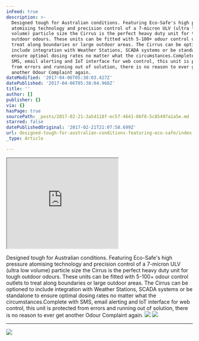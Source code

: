```yaml
---
inFeed: true
description: >-
  Designed tough for Australian conditions. Featuring Eco-Safe's high pressure
  atomising technology and precision control of a 7-micron ULV (ultra low
  volume) particle size the Cirrus is the perfect heavy duty unit for tough
  outdoor odours. These units can be fitted with 5-100+ odour control outlets to
  treat along boundaries or large outdoor areas. The Cirrus can be optioned to
  include integration with Weather Stations, SCADA systems or be standalone to
  ensure optimal dosing rates no matter what the circumstances.Complete with
  SMS, email alerting and IoT interface for web control, this unit is protected
  from errors and running out of solution, there is no reason to ever get
  another Odour Complaint again.
dateModified: '2017-04-06T05:38:03.427Z'
datePublished: '2017-04-06T05:38:04.960Z'
title: ''
author: []
publisher: {}
via: {}
hasPage: true
sourcePath: _posts/2017-02-21-3a54118f-ec57-4641-86f8-5c85497a1a5e.md
starred: false
datePublishedOriginal: '2017-02-21T21:07:58.699Z'
url: designed-tough-for-australian-conditions-featuring-eco-safe/index.html
_type: Article

---
```

<iframe src="https://the-grid.github.io/ed-userhtml/?g=eJx1VMFu2zAMvecrGB8aZ3XkDkUvTdqhXXPoYVmxFrsEwaDJtK3UkQyJTmas_fdRjtMWLZZDSFqP5OMT7dlwMoF7ko7A5nDlW6Pgxumc4KvNECaTy8HMK6druhwM88Yo0tbEY_g7ANhKBzRlR-cQE1zATpvM7kQW8t_HH46fnmC5SmBIQhtNY3BIjTMQwq19xAy-wNbqDOI-TVnjbYVwdAS9K9A56z48iKP9AN7oukYCbVTVZFyQdlqhiMZjOGe-L30uYHiSAI9BYoNU2szzoyVEOkNDOm-jBCJukOsieOSkegyOQ48UnAx_N92RL-0u2FqbLq5lgcGWXClYm-edMRGs-oa5VGRdyw1ftMW9uHAQ5J3o4ReEN9M-6GGGa1w5J1tRO0uW2hqFr8LASlZVLF3RbHgeP07AiMb4kiXiXgmTqBtfxia4-5rPwTwnr3qI3Lq5VGX8kSQtccWdXybhky67K1xZmb0djQ5ZYQBkIgnYBPS-KzLyFM84ZuebpFIo1FVscAc3kpDHT4HbfgqJliGZVd1EQjnk83mFIYqj_bZG405hACuCFIyPCP9QupZb2SO4jJDdwu83wHIl6711utBBzUgaa9qNbXwH9S4Ao5Ko9udpuvb9IvNibtJ-x9IIjpn_MUSdR8ET65DfcTFvaRdIPWd_3T7IYiE3-Mp-ebIKF1VLx4AFv4q8rh4dXSPfBcYsm-mFng6eY_7ryIj7xe3d3fzh18_5j_vb7wvuNzoRp-Lz6AAIVxKPtD_LdwXl-LhVI06epYd3fBa-B3OT_e9r8A8yekuT" height="244" style=""></iframe>

Designed tough for Australian conditions. Featuring Eco-Safe's high pressure atomising technology and precision control of a 7-micron ULV (ultra low volume) particle size the Cirrus is the perfect heavy duty unit for tough outdoor odours. These units can be fitted with 5-100+ odour control outlets to treat along boundaries or large outdoor areas. The Cirrus can be optioned to include integration with Weather Stations, SCADA systems or be standalone to ensure optimal dosing rates no matter what the circumstances.Complete with SMS, email alerting and IoT interface for web control, this unit is protected from errors and running out of solution, there is no reason to ever get another Odour Complaint again.
![](https://the-grid-user-content.s3-us-west-2.amazonaws.com/cbfb4fc7-9f5b-4834-80e2-bafb16eb7e93.png)
![](https://the-grid-user-content.s3-us-west-2.amazonaws.com/5fda2597-6d60-4dd2-8b28-712a32f4d438.png)

---

![](https://the-grid-user-content.s3-us-west-2.amazonaws.com/57e9fd5b-8245-4ab9-88cf-40cecbb905c6.png)